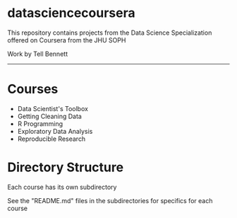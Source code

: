 # datasciencecoursera

This repository contains projects from the Data Science Specialization offered on Coursera
from the JHU SOPH

Work by Tell Bennett

----

# Courses

* Data Scientist's Toolbox
* Getting Cleaning Data
* R Programming
* Exploratory Data Analysis
* Reproducible Research




# Directory Structure
Each course has its own subdirectory

See the "README.md" files in the subdirectories for specifics for each course

